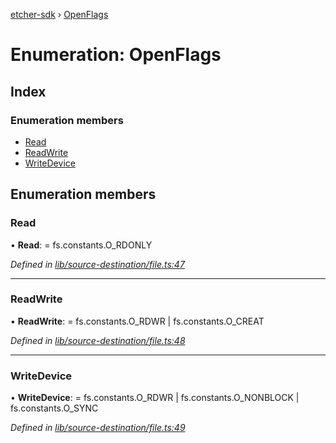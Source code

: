 [etcher-sdk](../README.md) › [OpenFlags](openflags.md)

# Enumeration: OpenFlags

## Index

### Enumeration members

* [Read](openflags.md#read)
* [ReadWrite](openflags.md#readwrite)
* [WriteDevice](openflags.md#writedevice)

## Enumeration members

###  Read

• **Read**: = fs.constants.O_RDONLY

*Defined in [lib/source-destination/file.ts:47](https://github.com/balena-io-modules/etcher-sdk/blob/2f08b24/lib/source-destination/file.ts#L47)*

___

###  ReadWrite

• **ReadWrite**: = fs.constants.O_RDWR | fs.constants.O_CREAT

*Defined in [lib/source-destination/file.ts:48](https://github.com/balena-io-modules/etcher-sdk/blob/2f08b24/lib/source-destination/file.ts#L48)*

___

###  WriteDevice

• **WriteDevice**: = fs.constants.O_RDWR |
		fs.constants.O_NONBLOCK |
		fs.constants.O_SYNC

*Defined in [lib/source-destination/file.ts:49](https://github.com/balena-io-modules/etcher-sdk/blob/2f08b24/lib/source-destination/file.ts#L49)*
